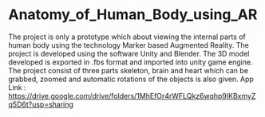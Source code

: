 # Anatomy_of_Human_Body_using_AR
The project is only a prototype which about viewing the internal parts of human body using the technology Marker based Augmented Reality. The project is developed using the software Unity and Blender. The 3D model developed is exported in .fbs format and imported into unity game engine. The project consist of three parts skeleton, brain and heart which can be grabbed, zoomed and automatic rotations of the objects is also given.  App Link : https://drive.google.com/drive/folders/1MhEfOr4rWFLQkz6wqhp9IKBxmyZq5D6t?usp=sharing

